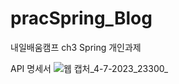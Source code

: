 # pracSpring_Blog
내일배움캠프 ch3 Spring 개인과제

API 명세서
![웹 캡처_4-7-2023_23300_](https://github.com/song-eojin/pracSpring_Blog/assets/122079064/6985bbc3-96d1-4d78-b6db-7355b4a746a3)


